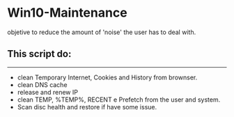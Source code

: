 # Win10-Maintenance

objetive to reduce the amount of 'noise' the user has to deal with.

## This script do:
---------------------

- clean Temporary Internet, Cookies and History from brownser.
- clean DNS cache
- release and renew IP
- clean TEMP, %TEMP%, RECENT e Prefetch from the user and system.
- Scan disc health and restore if have some issue.